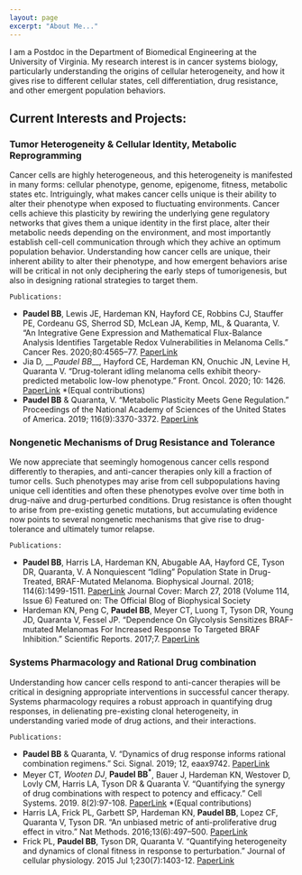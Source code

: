 ```yaml
---
layout: page
excerpt: "About Me..."
---
```


I am a Postdoc in the Department of Biomedical Engineering at the University of Virginia. My research interest is in cancer systems biology, particularly understanding the origins of cellular heterogeneity, and how it gives rise to different cellular states, cell differentiation, drug resistance, and other emergent population behaviors. 

## Current Interests and Projects:
### Tumor Heterogeneity & Cellular Identity, Metabolic Reprogramming
Cancer cells are highly heterogeneous, and this heterogeneity is manifested in many forms: cellular phenotype, genome, epigenome, fitness, metabolic states etc. Intriguingly, what makes cancer cells unique is their ability to alter their phenotype when exposed to fluctuating environments. Cancer cells achieve this plasticity by rewiring the underlying gene regulatory networks that gives them a unique identity in the first place, alter their metabolic needs depending on the environment, and most importantly establish cell-cell communication through which they achive an optimum population behavior. Understanding how cancer cells are unique, their inherent ability to alter their phenotype, and how emergent behaviors arise will be critical in not only deciphering the early steps of tumorigenesis, but also in designing rational strategies to target them. 

`Publications:`
- __Paudel BB__, Lewis JE, Hardeman KN, Hayford CE, Robbins CJ, Stauffer PE, Cordeanu GS, Sherrod SD, McLean JA, Kemp, ML, & Quaranta, V. “An Integrative Gene Expression and Mathematical Flux-Balance Analysis Identifies Targetable Redox Vulnerabilities in Melanoma Cells.” Cancer Res. 2020;80:4565–77. [PaperLink](https://doi.org/10.1158/0008-5472.CAN-19-3588)
- Jia D<sup>*</sup>, __Paudel BB<sup>*</sup>__, Hayford CE, Hardeman KN, Onuchic JN, Levine H, Quaranta V. “Drug-tolerant idling melanoma cells exhibit theory-predicted metabolic low-low phenotype.” Front. Oncol. 2020; 10: 1426. [PaperLink](https://doi.org/10.3389/fonc.2020.01426) *(Equal contributions) 
- __Paudel BB__ & Quaranta, V. “Metabolic Plasticity Meets Gene Regulation.” Proceedings of the National Academy of Sciences of the United States of America. 2019; 116(9):3370-3372. [PaperLink](https://doi.org/10.1073/pnas.1900169116)

### Nongenetic Mechanisms of Drug Resistance and Tolerance
We now appreciate that seemingly homogenous cancer cells respond differently to therapies, and anti-cancer therapies only kill a fraction of tumor cells. Such phenotypes may arise from cell subpopulations having unique cell identities and often these phenotypes evolve over time both in drug-naïve and drug-perturbed conditions. Drug resistance is often thought to arise from pre-existing genetic mutations, but accumulating evidence now points to several nongenetic mechanisms that give rise to drug-tolerance and ultimately tumor relapse. 

`Publications:`
- __Paudel BB__, Harris LA, Hardeman KN, Abugable AA, Hayford CE, Tyson DR, Quaranta, V. A Nonquiescent “Idling” Population State in Drug-Treated, BRAF-Mutated Melanoma. Biophysical Journal. 2018; 114(6):1499-1511. [PaperLink](https://doi.org/10.1016/j.bpj.2018.01.016)
Journal Cover: March 27, 2018 (Volume 114, Issue 6)
Featured on: The Official Blog of Biophysical Society
- Hardeman KN, Peng C, __Paudel BB__, Meyer CT, Luong T, Tyson DR, Young JD, Quaranta V, Fessel JP. “Dependence On Glycolysis Sensitizes BRAF-mutated Melanomas For Increased Response To Targeted BRAF Inhibition.” Scientific Reports. 2017;7. [PaperLink](https://doi.org/10.1038/srep42604)

### Systems Pharmacology and Rational Drug combination 
Understanding how cancer cells respond to anti-cancer therapies will be critical in designing appropriate interventions in successful cancer therapy. Systems pharmacology requires a robust approach in quantifying drug responses, in delienating pre-existing clonal heterogeneity, in understanding varied mode of drug actions, and their interactions. 

`Publications:`
- __Paudel BB__ & Quaranta, V. “Dynamics of drug response informs rational combination regimens.” Sci. Signal. 2019; 12, eaax9742. [PaperLink](https://doi.org/10.1126/scisignal.aax9742)
- Meyer CT<sup>*</sup>, Wooten DJ<sup>*</sup>, __Paudel BB<sup>*</sup>__, Bauer J, Hardeman KN, Westover D, Lovly CM, Harris LA, Tyson DR & Quaranta V. “Quantifying the synergy of drug combinations with respect to potency and efficacy.” Cell Systems. 2019. 8(2):97-108. [PaperLink](https://doi.org/10.1016/j.cels.2019.01.003) *(Equal contributions)
- Harris LA, Frick PL, Garbett SP, Hardeman KN, __Paudel BB__, Lopez CF, Quaranta V, Tyson DR. “An unbiased metric of anti-proliferative drug effect in vitro.” Nat Methods. 2016;13(6):497–500. [PaperLink](https://doi.org/10.1038/nMeth.3852)
- Frick PL, __Paudel BB__, Tyson DR, Quaranta V. “Quantifying heterogeneity and dynamics of clonal fitness in response to perturbation.” Journal of cellular physiology. 2015 Jul 1;230(7):1403-12. [PaperLink](https://doi.org/10.1002/jcp.24888)
